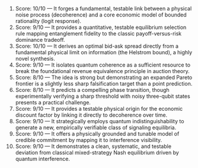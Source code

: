 1) Score: 10/10 — It forges a fundamental, testable link between a physical noise process (decoherence) and a core economic model of bounded rationality (logit response).
2) Score: 9/10 — It provides a quantitative, testable equilibrium selection rule mapping entanglement fidelity to the classic payoff-versus-risk dominance tradeoff.
3) Score: 10/10 — It derives an optimal bid-ask spread directly from a fundamental physical limit on information (the Helstrom bound), a highly novel synthesis.
4) Score: 9/10 — It isolates quantum coherence as a sufficient resource to break the foundational revenue equivalence principle in auction theory.
5) Score: 8/10 — The idea is strong but demonstrating an expanded Pareto frontier is a slightly less sharp falsification target than a point prediction.
6) Score: 8/10 — It predicts a compelling phase transition, though experimentally verifying a sharp threshold with noisy three-qubit states presents a practical challenge.
7) Score: 9/10 — It provides a testable physical origin for the economic discount factor by linking it directly to decoherence over time.
8) Score: 9/10 — It strategically employs quantum indistinguishability to generate a new, empirically verifiable class of signaling equilibria.
9) Score: 9/10 — It offers a physically grounded and tunable model of credible commitment by mapping it to interference visibility.
10) Score: 9/10 — It demonstrates a clean, systematic, and testable deviation from classical mixed-strategy Nash equilibrium driven by quantum interference.
